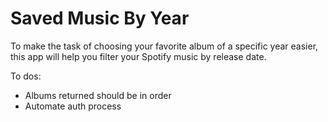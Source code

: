 # Saved Music By Year

To make the task of choosing your favorite album of a specific year easier, this
app will help you filter your Spotify music by release date.

To dos:

* Albums returned should be in order
* Automate auth process
